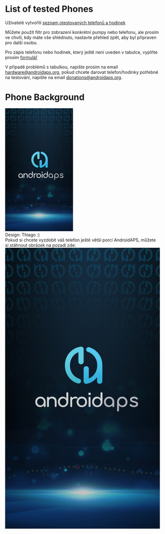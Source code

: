 # List of tested Phones

Uživatelé vytvořili [seznam otestovaných telefonů a hodinek](https://docs.google.com/spreadsheets/d/1gZAsN6f0gv6tkgy9EBsYl0BQNhna0RDqA9QGycAqCQc/edit?usp=sharing)

Můžete použít filtr pro zobrazení konkrétní pumpy nebo telefonu, ale prosím ve chvíli, kdy máte vše shlédnuto, nastavte přehled zpět, aby byl připraven pro další osobu.

Pro zápis telefonu nebo hodinek, který ještě není uveden v tabulce, vyplňte prosím [formulář](https://docs.google.com/forms/d/e/1FAIpQLScvmuqLTZ7MizuFBoTyVCZXuDb__jnQawEvMYtnnT9RGY6QUw/viewform)

V případě problémů s tabulkou, napište prosím na email <hardware@androidaps.org>, pokud chcete darovat telefon/hodinky potřebné na testování, napište na email [donations@androidaps.org](mailto:hardware@androidaps.org).

# Phone Background

![pozadí telefonu](../images/bg_phone_thump.jpg) </br> Design: Thiago :) </br> Pokud si chcete vyzdobit váš telefon ještě větší porcí AndroidAPS, můžete si stáhnout obrázek na pozadí zde: ![Pozadí ve vysokém rozlišení.](../images/bg_phone.jpg)